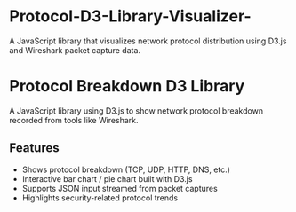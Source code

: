 # Protocol-D3-Library-Visualizer-
A JavaScript library that visualizes network protocol distribution using D3.js and Wireshark packet capture data.
# Protocol Breakdown D3 Library

A JavaScript library using D3.js to show network protocol breakdown recorded from tools like Wireshark.

##  Features
- Shows protocol breakdown (TCP, UDP, HTTP, DNS, etc.)
- Interactive bar chart / pie chart built with D3.js
- Supports JSON input streamed from packet captures
- Highlights security-related protocol trends
